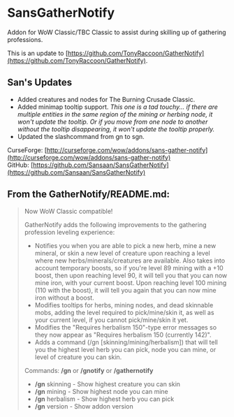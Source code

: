 SansGatherNotify
============

Addon for WoW Classic/TBC Classic to assist during skilling up of gathering professions.

This is an update to [https://github.com/TonyRaccoon/GatherNotify](https://github.com/TonyRaccoon/GatherNotify).

## San's Updates
* Added creatures and nodes for The Burning Crusade Classic.
* Added minimap tooltip support. *This one is a tad touchy... if there are multiple entities in the same region of the mining or herbing node, it won't update the tooltip. Or if you move from one node to another without the tooltip disappearing, it won't update the tooltip properly.*
* Updated the slashcommand from gn to sgn.

CurseForge: [http://curseforge.com/wow/addons/sans-gather-notify](http://curseforge.com/wow/addons/sans-gather-notify)  
GitHub: [https://github.com/Sansaan/SansGatherNotify](https://github.com/Sansaan/SansGatherNotify)

## From the GatherNotify/README.md:
> Now WoW Classic compatible!
> 
> GatherNotify adds the following improvements to the gathering profession leveling experience:
> 
> * Notifies you when you are able to pick a new herb, mine a new mineral, or skin a new level of creature upon reaching a level where new herbs/minerals/creatures are available. Also takes into account temporary boosts, so if you're level 89 mining with a +10 boost, then upon reaching level 90, it will tell you that you can now mine iron, with your current boost. Upon reaching level 100 mining (110 with the boost), it will tell you again that you can now mine iron without a boost.
> * Modifies tooltips for herbs, mining nodes, and dead skinnable mobs, adding the level required to pick/mine/skin it, as well as your current level, if you cannot pick/mine/skin it yet.
> * Modifies the "Requires herbalism 150"-type error messages so they now appear as "Requires herbalism 150 (currently 142)".
> * Adds a command (/gn [skinning/mining/herbalism]) that will tell you the highest level herb you can pick, node you can mine, or level of creature you can skin.
> 
> Commands: **/gn** or **/gnotify** or **/gathernotify**
> * **/gn** skinning - Show highest creature you can skin
> * **/gn** mining - Show highest node you can mine
> * **/gn** herbalism - Show highest herb you can pick
> * **/gn** version - Show addon version
